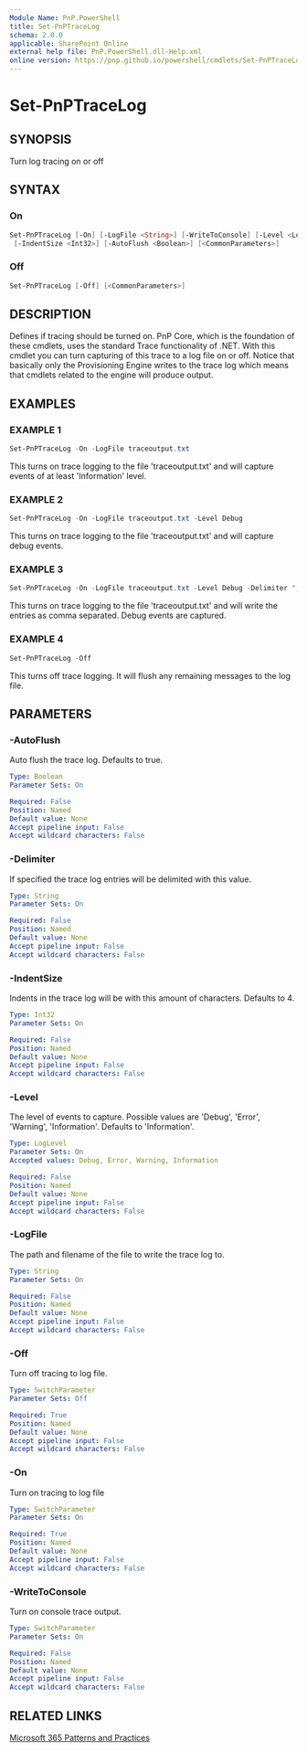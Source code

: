 ```yaml
---
Module Name: PnP.PowerShell
title: Set-PnPTraceLog
schema: 2.0.0
applicable: SharePoint Online
external help file: PnP.PowerShell.dll-Help.xml
online version: https://pnp.github.io/powershell/cmdlets/Set-PnPTraceLog.html
---
```

 
# Set-PnPTraceLog

## SYNOPSIS
Turn log tracing on or off

## SYNTAX

### On
```powershell
Set-PnPTraceLog [-On] [-LogFile <String>] [-WriteToConsole] [-Level <LogLevel>] [-Delimiter <String>]
 [-IndentSize <Int32>] [-AutoFlush <Boolean>] [<CommonParameters>]
```

### Off
```powershell
Set-PnPTraceLog [-Off] [<CommonParameters>]
```

## DESCRIPTION
Defines if tracing should be turned on. PnP Core, which is the foundation of these cmdlets, uses the standard Trace functionality of .NET. With this cmdlet you can turn capturing of this trace to a log file on or off. Notice that basically only the Provisioning Engine writes to the trace log which means that cmdlets related to the engine will produce output.

## EXAMPLES

### EXAMPLE 1
```powershell
Set-PnPTraceLog -On -LogFile traceoutput.txt
```

This turns on trace logging to the file 'traceoutput.txt' and will capture events of at least 'Information' level.

### EXAMPLE 2
```powershell
Set-PnPTraceLog -On -LogFile traceoutput.txt -Level Debug
```

This turns on trace logging to the file 'traceoutput.txt' and will capture debug events.

### EXAMPLE 3
```powershell
Set-PnPTraceLog -On -LogFile traceoutput.txt -Level Debug -Delimiter ","
```

This turns on trace logging to the file 'traceoutput.txt' and will write the entries as comma separated. Debug events are captured.

### EXAMPLE 4
```powershell
Set-PnPTraceLog -Off
```

This turns off trace logging. It will flush any remaining messages to the log file.

## PARAMETERS

### -AutoFlush
Auto flush the trace log. Defaults to true.

```yaml
Type: Boolean
Parameter Sets: On

Required: False
Position: Named
Default value: None
Accept pipeline input: False
Accept wildcard characters: False
```

### -Delimiter
If specified the trace log entries will be delimited with this value.

```yaml
Type: String
Parameter Sets: On

Required: False
Position: Named
Default value: None
Accept pipeline input: False
Accept wildcard characters: False
```

### -IndentSize
Indents in the trace log will be with this amount of characters. Defaults to 4.

```yaml
Type: Int32
Parameter Sets: On

Required: False
Position: Named
Default value: None
Accept pipeline input: False
Accept wildcard characters: False
```

### -Level
The level of events to capture. Possible values are 'Debug', 'Error', 'Warning', 'Information'. Defaults to 'Information'.

```yaml
Type: LogLevel
Parameter Sets: On
Accepted values: Debug, Error, Warning, Information

Required: False
Position: Named
Default value: None
Accept pipeline input: False
Accept wildcard characters: False
```

### -LogFile
The path and filename of the file to write the trace log to.

```yaml
Type: String
Parameter Sets: On

Required: False
Position: Named
Default value: None
Accept pipeline input: False
Accept wildcard characters: False
```

### -Off
Turn off tracing to log file.

```yaml
Type: SwitchParameter
Parameter Sets: Off

Required: True
Position: Named
Default value: None
Accept pipeline input: False
Accept wildcard characters: False
```

### -On
Turn on tracing to log file

```yaml
Type: SwitchParameter
Parameter Sets: On

Required: True
Position: Named
Default value: None
Accept pipeline input: False
Accept wildcard characters: False
```

### -WriteToConsole
Turn on console trace output.

```yaml
Type: SwitchParameter
Parameter Sets: On

Required: False
Position: Named
Default value: None
Accept pipeline input: False
Accept wildcard characters: False
```

## RELATED LINKS

[Microsoft 365 Patterns and Practices](https://aka.ms/m365pnp)

